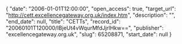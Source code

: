 {
  "date": "2006-01-01T12:00:00", 
  "open_access": true, 
  "target_url": "http://cett.excellencegateway.org.uk/index.htm", 
  "description": "", 
  "end_date": null, 
  "title": "CETTs", 
  "record_id": "20060101T120000/IBjeUt4vWqurMfdJjrlHkw==", 
  "publisher": "excellencegateway.org.uk", 
  "slug": 65208871, 
  "start_date": null
}


